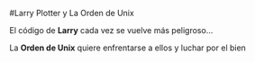 #Larry Plotter y La Orden de Unix

El código de **Larry** cada vez se vuelve más peligroso...

La **Orden de Unix** quiere enfrentarse a ellos y luchar por el bien
